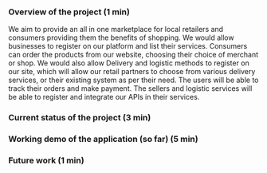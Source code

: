    ### Overview of the project (1 min)

We aim to provide an all in one marketplace for local retailers and consumers providing them the benefits of shopping. We would allow businesses to register on our platform and list their services. Consumers can order the products from our website, choosing their choice of merchant or shop. We would also allow Delivery and logistic methods to register on our site, which will allow our retail partners to choose from various delivery services, or their existing system as per their need. The users will be able to track their orders and make payment. The sellers and logistic services will be able to register and integrate our APIs in their services.

 

### Current status of the project (3 min)



### Working demo of the application (so far) (5 min)



### Future work (1 min)

